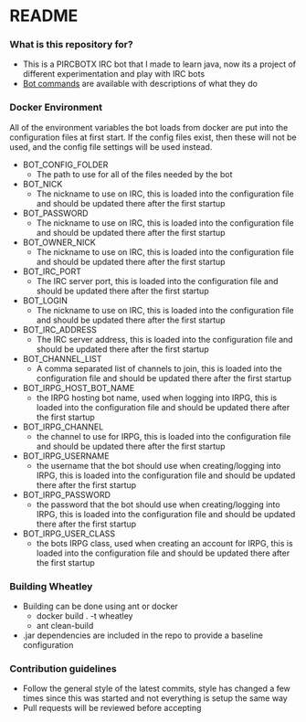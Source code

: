 # README #

### What is this repository for? ###

* This is a PIRCBOTX IRC bot that I made to learn java, now its a project of different experimentation and play with IRC bots
* [Bot commands](Commands.md) are available with descriptions of what they do

### Docker Environment
All of the environment variables the bot loads from docker are put into the configuration files at first start. If the config files exist, then these will not be used, and the config file settings will be used instead.
* BOT_CONFIG_FOLDER
  * The path to use for all of the files needed by the bot
* BOT_NICK
  * The nickname to use on IRC, this is loaded into the configuration file and should be updated there after the first startup
* BOT_PASSWORD
  * The nickname to use on IRC, this is loaded into the configuration file and should be updated there after the first startup
* BOT_OWNER_NICK
  * The nickname to use on IRC, this is loaded into the configuration file and should be updated there after the first startup
* BOT_IRC_PORT
  * The IRC server port, this is loaded into the configuration file and should be updated there after the first startup
* BOT_LOGIN
  * The nickname to use on IRC, this is loaded into the configuration file and should be updated there after the first startup
* BOT_IRC_ADDRESS
  * The IRC server address, this is loaded into the configuration file and should be updated there after the first startup
* BOT_CHANNEL_LIST
  * A comma separated list of channels to join, this is loaded into the configuration file and should be updated there after the first startup
* BOT_IRPG_HOST_BOT_NAME
  * the IRPG hosting bot name, used when logging into IRPG, this is loaded into the configuration file and should be updated there after the first startup
* BOT_IRPG_CHANNEL
  * the channel to use for IRPG, this is loaded into the configuration file and should be updated there after the first startup
* BOT_IRPG_USERNAME
  * the username that the bot should use when creating/logging into IRPG, this is loaded into the configuration file and should be updated there after the first startup
* BOT_IRPG_PASSWORD
  * the password that the bot should use when creating/logging into IRPG, this is loaded into the configuration file and should be updated there after the first startup
* BOT_IRPG_USER_CLASS
  * the bots IRPG class, used when creating an account for IRPG, this is loaded into the configuration file and should be updated there after the first startup


### Building Wheatley ###

* Building can be done using ant or docker
  * docker build . -t wheatley
  * ant clean-build
* .jar dependencies are included in the repo to provide a baseline configuration

### Contribution guidelines ###

* Follow the general style of the latest commits, style has changed a few times since this was started and not everything is setup the same way
* Pull requests will be reviewed before accepting
